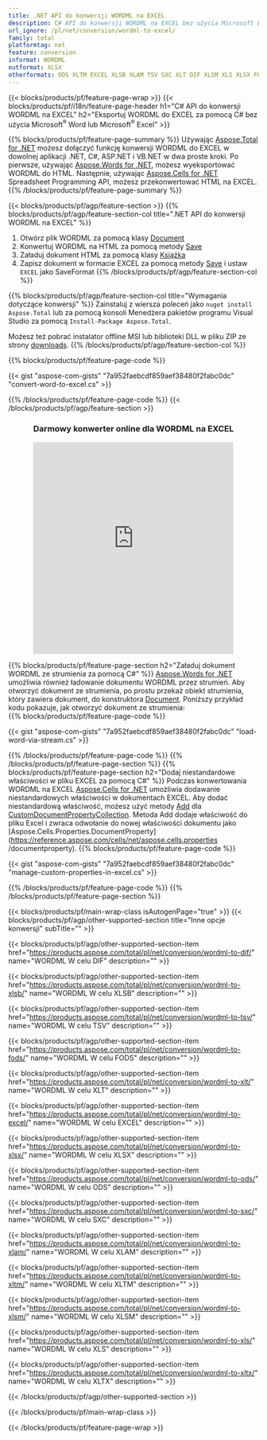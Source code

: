 ```yaml
---
title: .NET API do konwersji WORDML na EXCEL
description: C# API do konwersji WORDML na EXCEL bez użycia Microsoft Excel lub Adobe Reader
url_ignore: /pl/net/conversion/wordml-to-excel/
family: total
platformtag: net
feature: conversion
informat: WORDML
outformat: XLSX
otherformats: ODS XLTM EXCEL XLSB XLAM TSV SXC XLT DIF XLSM XLS XLSX FODS XLTX
---
```

{{< blocks/products/pf/feature-page-wrap >}}
{{< blocks/products/pf/i18n/feature-page-header h1="C# API do konwersji WORDML na EXCEL" h2="Eksportuj WORDML do EXCEL za pomocą C# bez użycia Microsoft<sup>&reg;</sup> Word lub Microsoft<sup>&reg;</sup> Excel" >}}

{{% blocks/products/pf/feature-page-summary %}}
Używając [Aspose.Total for .NET](https://products.aspose.com/total/net/) możesz dołączyć funkcję konwersji WORDML do EXCEL w dowolnej aplikacji .NET, C#, ASP.NET i VB.NET w dwa proste kroki. Po pierwsze, używając [Aspose.Words for .NET](https://products.aspose.com/words/net/), możesz wyeksportować WORDML do HTML. Następnie, używając [Aspose.Cells for .NET](https://products.aspose.com/cells/net/) Spreadsheet Programming API, możesz przekonwertować HTML na EXCEL.
{{% /blocks/products/pf/feature-page-summary  %}}

{{< blocks/products/pf/agp/feature-section >}}
{{% blocks/products/pf/agp/feature-section-col title=".NET API do konwersji WORDML na EXCEL" %}}
1. Otwórz plik WORDML za pomocą klasy [Document](https://reference.aspose.com/words/net/aspose.words/document)
2. Konwertuj WORDML na HTML za pomocą metody [Save](https://reference.aspose.com/words/net/aspose.words.document/save/methods/4)
3. Załaduj dokument HTML za pomocą klasy [Książka](https://reference.aspose.com/cells/net/aspose.cells/workbook)
4. Zapisz dokument w formacie EXCEL za pomocą metody [Save](https://reference.aspose.com/cells/net/aspose.cells.workbook/save/methods/4) i ustaw `EXCEL` jako SaveFormat
{{% /blocks/products/pf/agp/feature-section-col %}}

{{% blocks/products/pf/agp/feature-section-col title="Wymagania dotyczące konwersji" %}}
Zainstaluj z wiersza poleceń jako ```nuget install Aspose.Total``` lub za pomocą konsoli Menedżera pakietów programu Visual Studio za pomocą ```Install-Package Aspose.Total```.

Możesz też pobrać instalator offline MSI lub biblioteki DLL w pliku ZIP ze strony [downloads](https://releases.aspose.comtotal/net).
{{% /blocks/products/pf/agp/feature-section-col %}}

{{% blocks/products/pf/feature-page-code %}}

{{< gist "aspose-com-gists" "7a952faebcdf859aef38480f2fabc0dc" "convert-word-to-excel.cs" >}}


{{% /blocks/products/pf/feature-page-code %}}
{{< /blocks/products/pf/agp/feature-section >}}
<div class="container-fluid agp-content bg-white aboutfile box-1 vh100 section nopbtm">
<div class=container>
<div class=row>
<div class="demobox tc col-md-12 padding-0" align="center">

<h3>Darmowy konwerter online dla WORDML na EXCEL</h3>

<iframe style="border: none; height: 426px;" scrolling="no" src="https://total-conversion-app-65z5r2lp.qa.k8s.dynabic.com/?to=xlsx&from=wordml" id="child-iframe" width="80%"></iframe>

</div></div>
</div></div>

{{% blocks/products/pf/feature-page-section  h2="Załaduj dokument WORDML ze strumienia za pomocą C#" %}}
[Aspose.Words for .NET](https://products.aspose.com/words/net/) umożliwia również ładowanie dokumentu WORDML przez strumień. Aby otworzyć dokument ze strumienia, po prostu przekaż obiekt strumienia, który zawiera dokument, do konstruktora [Document](https://reference.aspose.com/words/net/aspose.words/document). Poniższy przykład kodu pokazuje, jak otworzyć dokument ze strumienia:  
{{% blocks/products/pf/feature-page-code %}}

{{< gist "aspose-com-gists" "7a952faebcdf859aef38480f2fabc0dc" "load-word-via-stream.cs" >}}

{{% /blocks/products/pf/feature-page-code  %}}
{{% /blocks/products/pf/feature-page-section %}}
{{% blocks/products/pf/feature-page-section  h2="Dodaj niestandardowe właściwości w pliku EXCEL za pomocą C#" %}}
Podczas konwertowania WORDML na EXCEL [Aspose.Cells for .NET](https://products.aspose.com/cells/net/) umożliwia dodawanie niestandardowych właściwości w dokumentach EXCEL. Aby dodać niestandardową właściwość, możesz użyć metody [Add](https://reference.aspose.com/cells/net/aspose.cells.properties/customdocumentpropertycollection/methods/add/index) dla [CustomDocumentPropertyCollection](https://reference.aspose.com/cells/net/aspose.cells.properties/customdocumentpropertycollection). Metoda Add dodaje właściwość do pliku Excel i zwraca odwołanie do nowej właściwości dokumentu jako [Aspose.Cells.Properties.DocumentProperty](https://reference.aspose.com/cells/net/aspose.cells.properties /documentproperty). 
{{% blocks/products/pf/feature-page-code %}}

{{< gist "aspose-com-gists" "7a952faebcdf859aef38480f2fabc0dc" "manage-custom-properties-in-excel.cs" >}}

{{% /blocks/products/pf/feature-page-code  %}}
{{% /blocks/products/pf/feature-page-section %}}

{{< blocks/products/pf/main-wrap-class isAutogenPage="true" >}}
{{< blocks/products/pf/agp/other-supported-section title="Inne opcje konwersji" subTitle="" >}}

{{< blocks/products/pf/agp/other-supported-section-item href="https://products.aspose.com/total/pl/net/conversion/wordml-to-dif/" name="WORDML W celu DIF" description="" >}}

{{< blocks/products/pf/agp/other-supported-section-item href="https://products.aspose.com/total/pl/net/conversion/wordml-to-xlsb/" name="WORDML W celu XLSB" description="" >}}

{{< blocks/products/pf/agp/other-supported-section-item href="https://products.aspose.com/total/pl/net/conversion/wordml-to-tsv/" name="WORDML W celu TSV" description="" >}}

{{< blocks/products/pf/agp/other-supported-section-item href="https://products.aspose.com/total/pl/net/conversion/wordml-to-fods/" name="WORDML W celu FODS" description="" >}}

{{< blocks/products/pf/agp/other-supported-section-item href="https://products.aspose.com/total/pl/net/conversion/wordml-to-xlt/" name="WORDML W celu XLT" description="" >}}

{{< blocks/products/pf/agp/other-supported-section-item href="https://products.aspose.com/total/pl/net/conversion/wordml-to-excel/" name="WORDML W celu EXCEL" description="" >}}

{{< blocks/products/pf/agp/other-supported-section-item href="https://products.aspose.com/total/pl/net/conversion/wordml-to-xlsx/" name="WORDML W celu XLSX" description="" >}}

{{< blocks/products/pf/agp/other-supported-section-item href="https://products.aspose.com/total/pl/net/conversion/wordml-to-ods/" name="WORDML W celu ODS" description="" >}}

{{< blocks/products/pf/agp/other-supported-section-item href="https://products.aspose.com/total/pl/net/conversion/wordml-to-sxc/" name="WORDML W celu SXC" description="" >}}

{{< blocks/products/pf/agp/other-supported-section-item href="https://products.aspose.com/total/pl/net/conversion/wordml-to-xlam/" name="WORDML W celu XLAM" description="" >}}

{{< blocks/products/pf/agp/other-supported-section-item href="https://products.aspose.com/total/pl/net/conversion/wordml-to-xltm/" name="WORDML W celu XLTM" description="" >}}

{{< blocks/products/pf/agp/other-supported-section-item href="https://products.aspose.com/total/pl/net/conversion/wordml-to-xlsm/" name="WORDML W celu XLSM" description="" >}}

{{< blocks/products/pf/agp/other-supported-section-item href="https://products.aspose.com/total/pl/net/conversion/wordml-to-xls/" name="WORDML W celu XLS" description="" >}}

{{< blocks/products/pf/agp/other-supported-section-item href="https://products.aspose.com/total/pl/net/conversion/wordml-to-xltx/" name="WORDML W celu XLTX" description="" >}}



{{< /blocks/products/pf/agp/other-supported-section >}}

{{< /blocks/products/pf/main-wrap-class >}}

{{< /blocks/products/pf/feature-page-wrap >}}